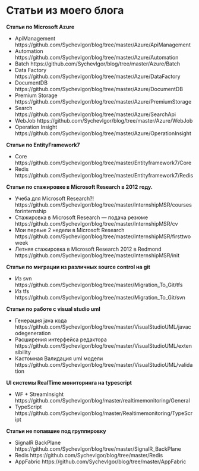 Статьи из моего блога
====
<b>Статьи по Microsoft Azure</b>
<ul>
<li>ApiManagement https://github.com/SychevIgor/blog/tree/master/Azure/ApiManagement</li>
<li>Automation https://github.com/SychevIgor/blog/tree/master/Azure/Automation</li>
<li>Batch https://github.com/SychevIgor/blog/tree/master/Azure/Batch</li>
<li>Data Factory https://github.com/SychevIgor/blog/tree/master/Azure/DataFactory</li>
<li>DocumentDB https://github.com/SychevIgor/blog/tree/master/Azure/DocumentDB</li>
<li>Premium Storage https://github.com/SychevIgor/blog/tree/master/Azure/PremiumStorage</li>
<li>Search https://github.com/SychevIgor/blog/tree/master/Azure/SearchApi</li>
<li>WebJob https://github.com/SychevIgor/blog/tree/master/Azure/WebJob</li>
<li>Operation Insight https://github.com/SychevIgor/blog/tree/master/Azure/OperationInsight</li>
</ul>

<b>Статьи по EntityFramework7</b>
<ul>
<li>Core https://github.com/SychevIgor/blog/tree/master/Entityframework7/Core</li>
<li>Redis https://github.com/SychevIgor/blog/tree/master/Entityframework7/Redis</li>
</ul>

<b>Статьи по стажировке в Microsoft Research в 2012 году.</b>
<ul>
<li>Учеба для Microsoft Research?! https://github.com/SychevIgor/blog/tree/master/InternshipMSR/coursesforinternship</li>
<li>Стажировка в Microsoft Research — подача резюме https://github.com/SychevIgor/blog/tree/master/InternshipMSR/cv</li>
<li>Мои первые 2 недели в Microsoft Research https://github.com/SychevIgor/blog/tree/master/InternshipMSR/firsttwoweek</li>
<li>Летняя стажировка в Microsoft Research 2012 в Redmond https://github.com/SychevIgor/blog/tree/master/InternshipMSR/init</li>
</ul>

<b>Статьи по миграции из различных source control на git</b>
<ul>
<li>Из svn https://github.com/SychevIgor/blog/tree/master/Migration_To_Git/tfs</li>
<li>Из tfs https://github.com/SychevIgor/blog/tree/master/Migration_To_Git/svn</li>
</ul>

<b>Статьи по работе с visual studio uml</b>
<ul>
<li>Генерация java кода https://github.com/SychevIgor/blog/tree/master/VisualStudioUML/javacodegeneration</li>
<li>Расширения интерфейса редактора https://github.com/SychevIgor/blog/tree/master/VisualStudioUML/extensibility</li>
<li>Кастомная Валидация uml модели https://github.com/SychevIgor/blog/tree/master/VisualStudioUML/validation</li>
</ul>

<b>UI системы RealTime мониторинга на typescript</b>
<ul>
<li>WF + StreamInsight https://github.com/SychevIgor/blog/master/realtimemonitoring/General</li>
<li>TypeScript https://github.com/SychevIgor/blog/master/Realtimemonitoring/TypeScript</li>
</ul>

<b>Статьи не попавшие под группировку</b>
<ul>
<li>SignalR BackPlane https://github.com/SychevIgor/blog/tree/master/SignalR_BackPlane</li>
<li>Redis https://github.com/SychevIgor/blog/tree/master/Redis</li>
<li>AppFabric https://github.com/SychevIgor/blog/tree/master/AppFabric</li>
</ul>
